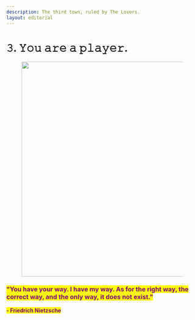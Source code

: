 ```yaml
---
description: The third town, ruled by The Lovers.
layout: editorial
---
```


# 𝟹. 𝚈𝚘𝚞 𝚊𝚛𝚎 𝚊 𝚙𝚕𝚊𝚢𝚎𝚛.

<figure><img src="../../../../../../../.gitbook/assets/pexels-btgl-♡-9570538.jpg" alt="" width="563"><figcaption></figcaption></figure>

### <mark style="color:purple;">**"You have your way. I have my way. As for the right way, the correct way, and the only way, it does not exist."**</mark>

<mark style="color:purple;">**- Friedrich Nietzsche**</mark>
